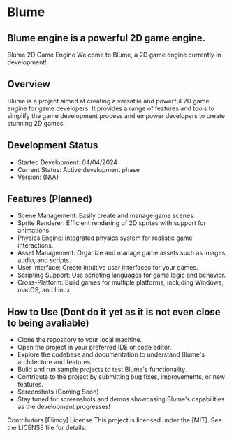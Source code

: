 # Blume

## Blume engine is a powerful 2D game engine.


Blume 2D Game Engine
Welcome to Blume, a 2D game engine currently in development!

## Overview
Blume is a project aimed at creating a versatile and powerful 2D game engine for game 
developers. It provides a range of features and tools to simplify the game development process 
and empower developers to create stunning 2D games.

## Development Status
* Started Development: 04/04/2024
* Current Status: Active development phase
* Version: (N\A)


## Features (Planned)
* Scene Management: Easily create and manage game scenes.
* Sprite Renderer: Efficient rendering of 2D sprites with support for animations.
* Physics Engine: Integrated physics system for realistic game interactions.
* Asset Management: Organize and manage game assets such as images, audio, and scripts.
* User Interface: Create intuitive user interfaces for your games.
* Scripting Support: Use scripting languages for game logic and behavior.
* Cross-Platform: Build games for multiple platforms, including Windows, macOS, and Linux.


## How to Use (Dont do it yet as it is not even close to being avaliable)
* Clone the repository to your local machine.
* Open the project in your preferred IDE or code editor.
* Explore the codebase and documentation to understand Blume's architecture and features.
* Build and run sample projects to test Blume's functionality.
* Contribute to the project by submitting bug fixes, improvements, or new features.
* Screenshots (Coming Soon)
* Stay tuned for screenshots and demos showcasing Blume's capabilities as the development progresses!

Contributors
[Flimcy]
License
This project is licensed under the [MIT]. See the LICENSE file for details.
